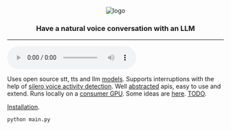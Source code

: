 <div align="center">

![logo](media/logo.gif)

<h3>

Have a natural voice conversation with an LLM

</h3>

</div>

---

<audio src="https://github.com/fakhirali/OpenVoiceChat/raw/master/media/demo.mp3" controls preload></audio>

Uses open source stt, tts and llm [models](notes/Models.md).
Supports interruptions with the help of [silero voice activity detection](https://github.com/snakers4/silero-vad).
Well [abstracted](/tts) apis, easy to use and extend.
Runs locally on a [consumer GPU](https://www.nvidia.com/en-us/geforce/graphics-cards/30-series/rtx-3080-3080ti/).
Some ideas are [here](notes/Ideas.md). [TODO](notes/TODO.md).

[Installation](INSTALL.md).

```shell 
python main.py
```
